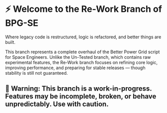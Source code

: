 # ⚡ Welcome to the Re-Work Branch of BPG-SE
Where legacy code is restructured, logic is refactored, and better things are built.

This branch represents a complete overhaul of the Better Power Grid script for Space Engineers. Unlike the Un-Tested branch, which contains raw experimental features, the Re-Work branch focuses on refining core logic, improving performance, and preparing for stable releases — though stability is still not guaranteed.

🚧 Warning: This branch is a work-in-progress. Features may be incomplete, broken, or behave unpredictably. Use with caution.
-  

